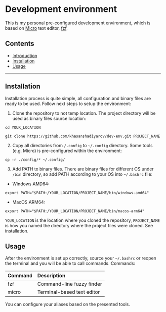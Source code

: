 # Development environment
This is my personal pre-configured development environment, which is based on [Micro](https://micro-editor.github.io/) text editor, [fzf](https://github.com/junegunn/fzf).

## Contents
- [Introduction](#development-environment)
- [Installation](#installation)
- [Usage](#usage)

---

## Installation
Installation process is quite simple, all configuration and binary files are ready to be used. Follow next steps to setup the environment:
1. Clone the repository to not temp location. The project directory will be used as binary files source location:
```
cd YOUR_LOCATION

git clone https://github.com/khasanshadiyarov/dev-env.git PROJECT_NAME
```
2. Copy all directories from `/.config` to `~/.config` directory. Some tools (e.g. Micro) is pre-configured within the environment:
```
cp -r ./config/* ~/.config/
```
3. Add PATH to binary files. There are binary files for different OS under `/bin` directory, so add PATH according to your OS into `~/.bashrc` file:
- Windows AMD64:
```
export PATH="$PATH:/YOUR_LOCATION/PROJECT_NAME/bin/windows-amd64"
```
- MacOS ARM64:
```
export PATH="$PATH:/YOUR_LOCATION/PROJECT_NAME/bin/macos-arm64"
```
`YOUR_LOCATION` is the location where you cloned the repository, `PROJECT_NAME` is how you named the directory where the project files were cloned. See [installation](#installation).

## Usage
After the environment is set up correctly, source your `~/.bashrc` or reopen the terminal and you will be able to call commands. Commands:

| Command | Description                |
| :------ | :------------------------- |
| fzf     | Command-line fuzzy finder  |
| micro   | Terminal-based text editor |

You can configure your aliases based on the presented tools.